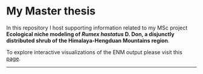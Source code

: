 # My Master thesis

In this repository I host supporting information related to my MSc project __Ecological niche modeling of *Rumex hastatus* D. Don, a disjunctly distributed shrub of the Himalaya-Hengduan Mountains region__.

To explore interactive visualizations of the ENM output please visit this [page](https://emartinee.github.io/rumex-msc/).
***
